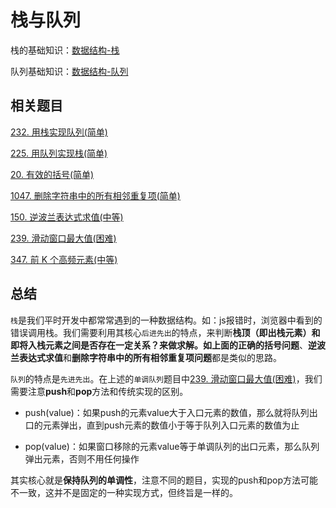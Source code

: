 # 栈与队列
栈的基础知识：[数据结构-栈](https://github.com/kerwin-ly/Blog/blob/master/data-structure/%E6%A0%88.md)

队列基础知识：[数据结构-队列](https://github.com/kerwin-ly/Blog/blob/master/data-structure/%E9%98%9F%E5%88%97.md)

## 相关题目

[232. 用栈实现队列(简单)](https://github.com/kerwin-ly/Blog/blob/master/algorithm/stack_queue/232.%20%E7%94%A8%E6%A0%88%E5%AE%9E%E7%8E%B0%E9%98%9F%E5%88%97(%E7%AE%80%E5%8D%95).md)

[225. 用队列实现栈(简单)](https://github.com/kerwin-ly/Blog/blob/master/algorithm/stack_queue/225.%20%E7%94%A8%E9%98%9F%E5%88%97%E5%AE%9E%E7%8E%B0%E6%A0%88(%E7%AE%80%E5%8D%95).md)

[20. 有效的括号(简单)](https://github.com/kerwin-ly/Blog/blob/master/algorithm/stack_queue/20.%20%E6%9C%89%E6%95%88%E7%9A%84%E6%8B%AC%E5%8F%B7(%E7%AE%80%E5%8D%95).md)

[1047. 删除字符串中的所有相邻重复项(简单)](https://github.com/kerwin-ly/Blog/blob/master/algorithm/stack_queue/1047.%20%E5%88%A0%E9%99%A4%E5%AD%97%E7%AC%A6%E4%B8%B2%E4%B8%AD%E7%9A%84%E6%89%80%E6%9C%89%E7%9B%B8%E9%82%BB%E9%87%8D%E5%A4%8D%E9%A1%B9(%E7%AE%80%E5%8D%95).md)

[150. 逆波兰表达式求值(中等)](https://github.com/kerwin-ly/Blog/blob/master/algorithm/stack_queue/150.%20%E9%80%86%E6%B3%A2%E5%85%B0%E8%A1%A8%E8%BE%BE%E5%BC%8F%E6%B1%82%E5%80%BC(%E4%B8%AD%E7%AD%89).md)

[239. 滑动窗口最大值(困难)](https://github.com/kerwin-ly/Blog/blob/master/algorithm/stack_queue/239.%20%E6%BB%91%E5%8A%A8%E7%AA%97%E5%8F%A3%E6%9C%80%E5%A4%A7%E5%80%BC(%E5%9B%B0%E9%9A%BE).md)

[347. 前 K 个高频元素(中等)](https://github.com/kerwin-ly/Blog/blob/master/algorithm/stack_queue/347.%20%E5%89%8D%20K%20%E4%B8%AA%E9%AB%98%E9%A2%91%E5%85%83%E7%B4%A0(%E4%B8%AD%E7%AD%89).md)

## 总结
`栈`是我们平时开发中都常常遇到的一种数据结构。如：js报错时，浏览器中看到的错误调用栈。我们需要利用其核心`后进先出`的特点，来判断**栈顶（即出栈元素）和即将入栈元素之间是否存在一定关系？**来做求解。如上面的**正确的括号问题**、**逆波兰表达式求值**和**删除字符串中的所有相邻重复项问题**都是类似的思路。

`队列`的特点是`先进先出`。在上述的`单调队列`题目中[239. 滑动窗口最大值(困难)](https://github.com/kerwin-ly/Blog/blob/master/algorithm/stack_queue/239.%20%E6%BB%91%E5%8A%A8%E7%AA%97%E5%8F%A3%E6%9C%80%E5%A4%A7%E5%80%BC(%E5%9B%B0%E9%9A%BE).md)，我们需要注意**push**和**pop**方法和传统实现的区别。

* push(value)：如果push的元素value大于入口元素的数值，那么就将队列出口的元素弹出，直到push元素的数值小于等于队列入口元素的数值为止

* pop(value)：如果窗口移除的元素value等于单调队列的出口元素，那么队列弹出元素，否则不用任何操作

其实核心就是**保持队列的单调性**，注意不同的题目，实现的push和pop方法可能不一致，这并不是固定的一种实现方式，但终旨是一样的。